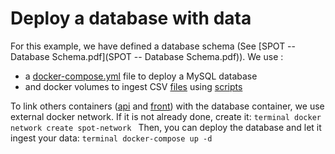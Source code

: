 # Deploy a database with data
For this example, we have defined a database schema (See [SPOT -- Database Schema.pdf](SPOT -- Database Schema.pdf)).
We use :
- a [docker-compose.yml](docker-compose.yml) file to deploy a MySQL database 
- and docker volumes to ingest CSV [files](files/) using [scripts](scripts/) 

To link others containers ([api](../api/) and [front](../front/)) with the database container, we use external docker network. If it is not already done, create it:
``terminal
docker network create spot-network
``
Then, you can deploy the database and let it ingest your data:
``terminal
docker-compose up -d
``